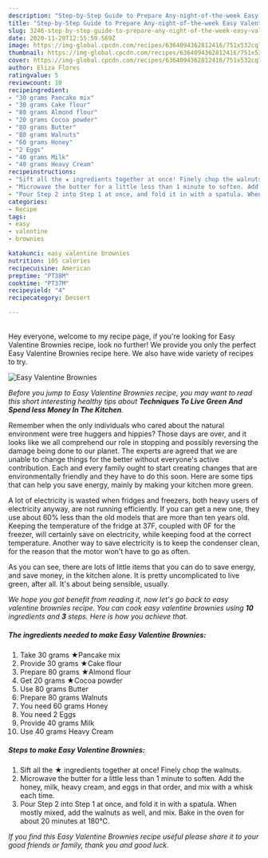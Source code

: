 ```yaml
---
description: "Step-by-Step Guide to Prepare Any-night-of-the-week Easy Valentine Brownies"
title: "Step-by-Step Guide to Prepare Any-night-of-the-week Easy Valentine Brownies"
slug: 3246-step-by-step-guide-to-prepare-any-night-of-the-week-easy-valentine-brownies
date: 2020-11-20T12:55:59.569Z
image: https://img-global.cpcdn.com/recipes/6364094362812416/751x532cq70/easy-valentine-brownies-recipe-main-photo.jpg
thumbnail: https://img-global.cpcdn.com/recipes/6364094362812416/751x532cq70/easy-valentine-brownies-recipe-main-photo.jpg
cover: https://img-global.cpcdn.com/recipes/6364094362812416/751x532cq70/easy-valentine-brownies-recipe-main-photo.jpg
author: Eliza Flores
ratingvalue: 5
reviewcount: 10
recipeingredient:
- "30 grams Pancake mix"
- "30 grams Cake flour"
- "80 grams Almond flour"
- "20 grams Cocoa powder"
- "80 grams Butter"
- "80 grams Walnuts"
- "60 grams Honey"
- "2 Eggs"
- "40 grams Milk"
- "40 grams Heavy Cream"
recipeinstructions:
- "Sift all the ★ ingredients together at once! Finely chop the walnuts."
- "Microwave the butter for a little less than 1 minute to soften. Add the honey, milk, heavy cream, and eggs in that order, and mix with a whisk each time."
- "Pour Step 2 into Step 1 at once, and fold it in with a spatula. When mostly mixed, add the walnuts as well, and mix. Bake in the oven for about 20 minutes at 180℃."
categories:
- Recipe
tags:
- easy
- valentine
- brownies

katakunci: easy valentine brownies 
nutrition: 105 calories
recipecuisine: American
preptime: "PT38M"
cooktime: "PT37M"
recipeyield: "4"
recipecategory: Dessert

---
```

<br>
Hey everyone, welcome to my recipe page, if you're looking for Easy Valentine Brownies recipe, look no further! We provide you only the perfect Easy Valentine Brownies recipe here. We also have wide variety of recipes to try.
<br>


![Easy Valentine Brownies](https://img-global.cpcdn.com/recipes/6364094362812416/751x532cq70/easy-valentine-brownies-recipe-main-photo.jpg)

<i>Before you jump to Easy Valentine Brownies recipe, you may want to read this short interesting healthy tips about 
<strong>Techniques To Live Green And Spend less Money In The Kitchen</strong>.</i>
</br>

Remember when the only individuals who cared about the natural environment were tree huggers and hippies? Those days are over, and it looks like we all comprehend our role in stopping and possibly reversing the damage being done to our planet. The experts are agreed that we are unable to change things for the better without everyone's active contribution. Each and every family ought to start creating changes that are environmentally friendly and they have to do this soon. Here are some tips that can help you save energy, mainly by making your kitchen more green.

A lot of electricity is wasted when fridges and freezers, both heavy users of electricity anyway, are not running efficiently. If you can get a new one, they use about 60% less than the old models that are more than ten years old. Keeping the temperature of the fridge at 37F, coupled with 0F for the freezer, will certainly save on electricity, while keeping food at the correct temperature. Another way to save electricity is to keep the condenser clean, for the reason that the motor won't have to go as often.

As you can see, there are lots of little items that you can do to save energy, and save money, in the kitchen alone. It is pretty uncomplicated to live green, after all. It's about being sensible, usually.


<i>We hope you got benefit from reading it, now let's go back to easy valentine brownies recipe. You can cook easy valentine brownies using <strong>10</strong> ingredients and <strong>3</strong> steps. Here is how you achieve that.
</i>

##### The ingredients needed to make Easy Valentine Brownies:

1. Take 30 grams ★Pancake mix
1. Provide 30 grams ★Cake flour
1. Prepare 80 grams ★Almond flour
1. Get 20 grams ★Cocoa powder
1. Use 80 grams Butter
1. Prepare 80 grams Walnuts
1. You need 60 grams Honey
1. You need 2 Eggs
1. Provide 40 grams Milk
1. Use 40 grams Heavy Cream


##### Steps to make Easy Valentine Brownies:

1. Sift all the ★ ingredients together at once! Finely chop the walnuts.
1. Microwave the butter for a little less than 1 minute to soften. Add the honey, milk, heavy cream, and eggs in that order, and mix with a whisk each time.
1. Pour Step 2 into Step 1 at once, and fold it in with a spatula. When mostly mixed, add the walnuts as well, and mix. Bake in the oven for about 20 minutes at 180℃.


<i>If you find this Easy Valentine Brownies recipe useful please share it to your good friends or family, thank you and good luck.</i>
